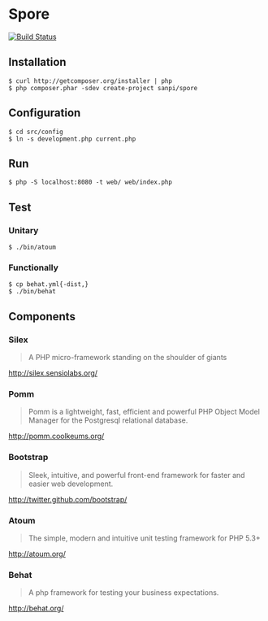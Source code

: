 # Spore

[![Build Status](https://travis-ci.org/sanpii/spore.png)](https://travis-ci.org/sanpii/spore)

## Installation

    $ curl http://getcomposer.org/installer | php
    $ php composer.phar -sdev create-project sanpi/spore

## Configuration

    $ cd src/config
    $ ln -s development.php current.php

## Run

    $ php -S localhost:8080 -t web/ web/index.php

## Test

### Unitary

    $ ./bin/atoum

### Functionally

    $ cp behat.yml{-dist,}
    $ ./bin/behat

## Components

### Silex

> A PHP micro-framework standing on the shoulder of giants

http://silex.sensiolabs.org/

### Pomm

> Pomm is a lightweight, fast, efficient and powerful PHP Object Model Manager
> for the Postgresql relational database.

http://pomm.coolkeums.org/

### Bootstrap

> Sleek, intuitive, and powerful front-end framework for faster and easier web
> development.

http://twitter.github.com/bootstrap/

### Atoum

> The simple, modern and intuitive unit testing framework for PHP 5.3+

http://atoum.org/

### Behat

> A php framework for testing your business expectations.

http://behat.org/

